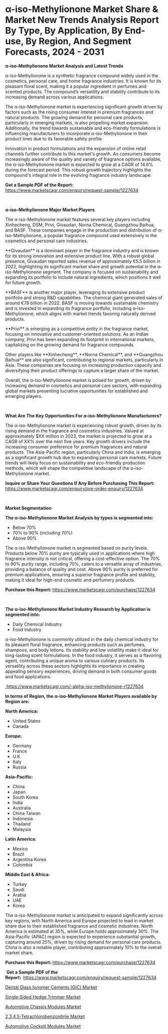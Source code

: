 <p><h1>α-iso-Methylionone Market Share & Market New Trends Analysis Report By Type, By Application, By End-use, By Region, And Segment Forecasts, 2024 - 2031</h1></p><p><strong>α-iso-Methylionone Market Analysis and Latest Trends</strong></p>
<p><p>α-iso-Methylionone is a synthetic fragrance compound widely used in the cosmetics, personal care, and home fragrance industries. It is known for its pleasant floral scent, making it a popular ingredient in perfumes and scented products. The compound’s versatility and stability contribute to its increasing demand across various applications.</p><p>The α-iso-Methylionone market is experiencing significant growth driven by factors such as the rising consumer interest in premium fragrances and natural products. The growing demand for personal care products, particularly in emerging markets, is also propelling market expansion. Additionally, the trend towards sustainable and eco-friendly formulations is influencing manufacturers to incorporate α-iso-Methylionone in their product lines due to its favorable safety profile.</p><p>Innovation in product formulations and the expansion of online retail channels further contribute to this market's growth. As consumers become increasingly aware of the quality and variety of fragrance options available, the α-iso-Methylionone market is expected to grow at a CAGR of 14.6% during the forecast period. This robust growth trajectory highlights the compound's integral role in the evolving fragrance industry landscape.</p></p>
<p><strong>Get a Sample PDF of the Report:&nbsp;</strong> <a href="https://www.marketscagr.com/enquiry/request-sample/1227634?utm_campaign=1177&utm_medium=2&utm_source=Github&utm_content=ia&utm_term=15102024&utm_id=a-iso-methylionone">https://www.marketscagr.com/enquiry/request-sample/1227634</a></p>
<p>&nbsp;</p>
<p><strong>α-iso-Methylionone Major Market Players</strong></p>
<p><p>The α-iso-Methylionone market features several key players including Xinhecheng, DSM, Privi, Givaudan, Norna Chemical, Guangzhou Baihua, and BASF. These companies engage in the production and distribution of α-iso-Methylionone, a popular fragrance compound used extensively in the cosmetics and personal care industries.</p><p>**Givaudan** is a dominant player in the fragrance industry and is known for its strong innovation and extensive product line. With a robust global presence, Givaudan reported sales revenue of approximately €5.5 billion in 2022, highlighting its significant market share and growth potential in the α-iso-Methylionone segment. The company is focused on sustainability and expanding its portfolio to include natural ingredients, which positions it well for future growth.</p><p>**BASF** is another major player, leveraging its extensive product portfolio and strong R&D capabilities. The chemical giant generated sales of around €78 billion in 2022. BASF is moving towards sustainable chemistry and is invested in expanding its fragrance portfolio, including α-iso-Methylionone, which aligns with market trends favoring naturally derived products.</p><p>**Privi** is emerging as a competitive entity in the fragrance market, focusing on innovative and customer-oriented solutions. As an Indian company, Privi has been expanding its footprint in international markets, capitalizing on the growing demand for fragrance compounds. </p><p>Other players like **Xinhecheng**, **Norna Chemical**, and **Guangzhou Baihua** are also significant, contributing to regional markets, particularly in Asia. These companies are focusing on increasing production capacity and diversifying their product offerings to capture a larger share of the market.</p><p>Overall, the α-iso-Methylionone market is poised for growth, driven by increasing demand in cosmetics and personal care sectors, with expanding global markets presenting lucrative opportunities for established and emerging players.</p></p>
<p>&nbsp;</p>
<p><strong>What Are The Key Opportunities For α-iso-Methylionone Manufacturers?</strong></p>
<p><p>The α-iso-Methylionone market is experiencing robust growth, driven by its rising demand in the fragrance and cosmetics industries. Valued at approximately $XX million in 2023, the market is projected to grow at a CAGR of XX% over the next five years. Key growth drivers include the increasing consumer preference for premium fragrances and natural products. The Asia-Pacific region, particularly China and India, is emerging as a significant growth hub due to expanding personal care markets. Future trends will likely focus on sustainability and eco-friendly production methods, which will shape the competitive landscape of the α-iso-Methylionone market.</p></p>
<p><strong>Inquire or Share Your Questions If Any Before Purchasing This Report:</strong> <a href="https://www.marketscagr.com/enquiry/pre-order-enquiry/1227634?utm_campaign=1177&utm_medium=2&utm_source=Github&utm_content=ia&utm_term=15102024&utm_id=a-iso-methylionone">https://www.marketscagr.com/enquiry/pre-order-enquiry/1227634</a></p>
<p>&nbsp;</p>
<p><strong>Market Segmentation</strong></p>
<p><strong>The α-iso-Methylionone Market Analysis by types is segmented into:</strong></p>
<p><ul><li>Below 70%</li><li>70% to 90% (including 70%)</li><li>Above 90%</li></ul></p>
<p><p>The α-iso-Methylionone market is segmented based on purity levels. Products below 70% purity are typically used in applications where high fragrance intensity is not critical, offering a cost-effective option. The 70% to 90% purity range, including 70%, caters to a versatile array of industries, providing a balance of quality and cost. Above 90% purity is preferred for premium applications, ensuring a superior fragrance profile and stability, making it ideal for high-end cosmetic and perfumery products.</p></p>
<p><strong>Purchase this Report:&nbsp;</strong><a href="https://www.marketscagr.com/purchase/1227634?utm_campaign=1177&utm_medium=2&utm_source=Github&utm_content=ia&utm_term=15102024&utm_id=a-iso-methylionone">https://www.marketscagr.com/purchase/1227634</a></p>
<p>&nbsp;</p>
<p><strong>The α-iso-Methylionone Market Industry Research by Application is segmented into:</strong></p>
<p><ul><li>Daily Chemical Industry</li><li>Food Industry</li></ul></p>
<p><p>α-iso-Methylionone is commonly utilized in the daily chemical industry for its pleasant floral fragrance, enhancing products such as perfumes, shampoos, and body lotions. Its stability and low volatility make it ideal for long-lasting scent formulations. In the food industry, it serves as a flavoring agent, contributing a unique aroma to various culinary products. Its versatility across these sectors highlights its importance in creating appealing sensory experiences, driving demand in both consumer goods and food applications.</p></p>
<p><a href="https://www.marketscagr.com/-alpha-iso-methylionone-r1227634?utm_campaign=1177&utm_medium=2&utm_source=Github&utm_content=ia&utm_term=15102024&utm_id=a-iso-methylionone">&nbsp;https://www.marketscagr.com/-alpha-iso-methylionone-r1227634</a></p>
<p><strong>In terms of Region, the α-iso-Methylionone Market Players available by Region are:</strong></p>
<p>
    <p> <strong> North America: </strong>
        <ul>
            <li>United States</li>
            <li>Canada</li>
        </ul>
        </p> 
    <p> <strong> Europe: </strong>
        <ul>
            <li>Germany</li>
            <li>France</li>
            <li>U.K.</li>
            <li>Italy</li>
            <li>Russia</li>
        </ul>
        </p> 
    <p> <strong> Asia-Pacific: </strong>
        <ul>
            <li>China</li>
            <li>Japan</li>
            <li>South Korea</li>
            <li>India</li>
            <li>Australia</li>
            <li>China Taiwan</li>
            <li>Indonesia</li>
            <li>Thailand</li>
            <li>Malaysia</li>
        </ul>
        </p> 
    <p> <strong> Latin America: </strong>
        <ul>
            <li>Mexico</li>
            <li>Brazil</li>
            <li>Argentina Korea</li>
            <li>Colombia</li>
        </ul>
        </p> 
    <p> <strong> Middle East & Africa: </strong>
        <ul>
            <li>Turkey</li>
            <li>Saudi</li>
            <li>Arabia</li>
            <li>UAE</li>
            <li>Korea</li>
        </ul>
    </p>
    </p>
<p><p>The α-iso-Methylionone market is anticipated to expand significantly across key regions, with North America and Europe projected to lead in market share due to their established fragrance and cosmetic industries. North America is estimated at 35%, while Europe holds approximately 30%. The Asia-Pacific (APAC) region is expected to experience substantial growth, capturing around 25%, driven by rising demand for personal care products. China is also a notable player, contributing approximately 10% to the overall market share.</p></p>
<p><strong>Purchase this Report: </strong><a href="https://www.marketscagr.com/purchase/1227634?utm_campaign=1177&utm_medium=2&utm_source=Github&utm_content=ia&utm_term=15102024&utm_id=a-iso-methylionone">https://www.marketscagr.com/purchase/1227634</a></p>
<p>&nbsp;<strong>Get a Sample PDF of the Report:&nbsp;&nbsp;</strong><a href="https://www.marketscagr.com/enquiry/request-sample/1227634?utm_campaign=1177&utm_medium=2&utm_source=Github&utm_content=ia&utm_term=15102024&utm_id=a-iso-methylionone">https://www.marketscagr.com/enquiry/request-sample/1227634</a></p>
<p><strong></strong></p>
<p><p><a href="https://www.linkedin.com/pulse/dental-glass-ionomer-cements-gic-market-shifts-strategic-a7ief?trk=public_post_embed_feed-article-content&utm_campaign=1177&utm_medium=2&utm_source=Github&utm_content=ia&utm_term=15102024&utm_id=a-iso-methylionone">Dental Glass Ionomer Cements (GIC) Market</a></p><p><a href="https://github.com/jessika4zyyh/Market-Research-Report-List-1/blob/main/singlesided-hedge-trimmer-market.md?utm_campaign=1177&utm_medium=2&utm_source=Github&utm_content=ia&utm_term=15102024&utm_id=a-iso-methylionone">Single‑Sided Hedge Trimmer Market</a></p><p><a href="https://www.linkedin.com/pulse/regulatory-landscape-its-influence-global-automotive-chassis-ghe7f?trk=public_post_embed_feed-article-content&utm_campaign=1177&utm_medium=2&utm_source=Github&utm_content=ia&utm_term=15102024&utm_id=a-iso-methylionone">Automotive Chassis Modules Market</a></p><p><a href="https://github.com/doyeme32g/Market-Research-Report-List-1/blob/main/2345-tetrachlorobenzonitrile-market.md?utm_campaign=1177&utm_medium=2&utm_source=Github&utm_content=ia&utm_term=15102024&utm_id=a-iso-methylionone">2,3,4,5-Tetrachlorobenzonitrile Market</a></p><p><a href="https://www.linkedin.com/pulse/automotive-cockpit-modules-market-global-regional-analysis-c2s5f?trk=public_post_embed_feed-article-content&utm_campaign=1177&utm_medium=2&utm_source=Github&utm_content=ia&utm_term=15102024&utm_id=a-iso-methylionone">Automotive Cockpit Modules Market</a></p></p>